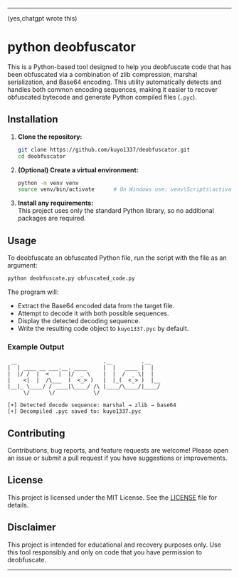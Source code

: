 
---
(yes,chatgpt wrote this)
# python deobfuscator
This is a Python-based tool designed to help you deobfuscate code that has been obfuscated via a combination of zlib compression, marshal serialization, and Base64 encoding. This utility automatically detects and handles both common encoding sequences, making it easier to recover obfuscated bytecode and generate Python compiled files (`.pyc`).

## Installation

1. **Clone the repository:**

   ```bash
   git clone https://github.com/kuyo1337/deobfuscator.git
   cd deobfuscator
   ```

2. **(Optional) Create a virtual environment:**

   ```bash
   python -m venv venv
   source venv/bin/activate      # On Windows use: venv\Scripts\activate
   ```

3. **Install any requirements:**  
   This project uses only the standard Python library, so no additional packages are required.

## Usage

To deobfuscate an obfuscated Python file, run the script with the file as an argument:

```bash
python deobfuscate.py obfuscated_code.py
```

The program will:
- Extract the Base64 encoded data from the target file.
- Attempt to decode it with both possible sequences.
- Display the detected decoding sequence.
- Write the resulting code object to `kuyo1337.pyc` by default.

### Example Output

```plaintext
 __                           .__         .__   
|  | ____ __ ___.__. ____     |  |   ____ |  |  
|  |/ /  |  <   |  |/  _ \    |  |  /  _ \|  |  
|    <|  |  /\___  (  <_> )   |  |_(  <_> )  |__
|__|_ \____/ / ____|\____/ /\ |____/\____/|____/
     \/      \/            \/                   

[+] Detected decode sequence: marshal → zlib → base64  
[+] Decompiled .pyc saved to: kuyo1337.pyc
```

## Contributing

Contributions, bug reports, and feature requests are welcome! Please open an issue or submit a pull request if you have suggestions or improvements.

## License

This project is licensed under the MIT License. See the [LICENSE](LICENSE) file for details.

## Disclaimer

This project is intended for educational and recovery purposes only. Use this tool responsibly and only on code that you have permission to deobfuscate.

---

